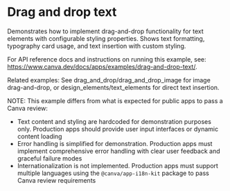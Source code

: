 # Drag and drop text

Demonstrates how to implement drag-and-drop functionality for text elements with configurable styling properties. Shows text formatting, typography card usage, and text insertion with custom styling.

For API reference docs and instructions on running this example, see: https://www.canva.dev/docs/apps/examples/drag-and-drop-text/.

Related examples: See drag_and_drop/drag_and_drop_image for image drag-and-drop, or design_elements/text_elements for direct text insertion.

NOTE: This example differs from what is expected for public apps to pass a Canva review:

- Text content and styling are hardcoded for demonstration purposes only. Production apps should provide user input interfaces or dynamic content loading
- Error handling is simplified for demonstration. Production apps must implement comprehensive error handling with clear user feedback and graceful failure modes
- Internationalization is not implemented. Production apps must support multiple languages using the `@canva/app-i18n-kit` package to pass Canva review requirements
